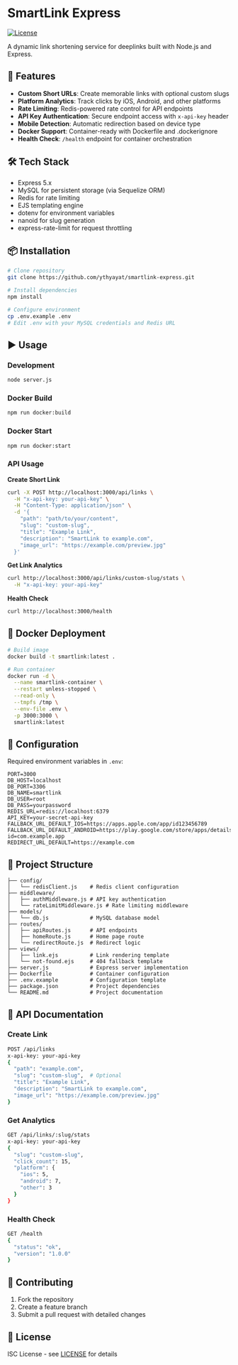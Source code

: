 # SmartLink Express

[![License](https://img.shields.io/badge/license-ISC-blue)](https://opensource.org/licenses/ISC)

A dynamic link shortening service for deeplinks built with Node.js and Express.

## 🚀 Features

- **Custom Short URLs**: Create memorable links with optional custom slugs
- **Platform Analytics**: Track clicks by iOS, Android, and other platforms
- **Rate Limiting**: Redis-powered rate control for API endpoints
- **API Key Authentication**: Secure endpoint access with `x-api-key` header
- **Mobile Detection**: Automatic redirection based on device type
- **Docker Support**: Container-ready with Dockerfile and .dockerignore
- **Health Check**: `/health` endpoint for container orchestration

## 🛠️ Tech Stack

- Express 5.x
- MySQL for persistent storage (via Sequelize ORM)
- Redis for rate limiting
- EJS templating engine
- dotenv for environment variables
- nanoid for slug generation
- express-rate-limit for request throttling

## 📦 Installation

```bash
# Clone repository
git clone https://github.com/ythyayat/smartlink-express.git

# Install dependencies
npm install

# Configure environment
cp .env.example .env
# Edit .env with your MySQL credentials and Redis URL
```

## ▶️ Usage

### Development
```bash
node server.js
```

### Docker Build
```bash
npm run docker:build
```

### Docker Start
```bash
npm run docker:start
```

### API Usage

**Create Short Link**
```bash
curl -X POST http://localhost:3000/api/links \
  -H "x-api-key: your-api-key" \
  -H "Content-Type: application/json" \
  -d '{
    "path": "path/to/your/content", 
    "slug": "custom-slug",
    "title": "Example Link",
    "description": "SmartLink to example.com",
    "image_url": "https://example.com/preview.jpg"
  }'
```

**Get Link Analytics**
```bash
curl http://localhost:3000/api/links/custom-slug/stats \
  -H "x-api-key: your-api-key"
```

**Health Check**
```bash
curl http://localhost:3000/health
```

## 🧪 Docker Deployment

```bash
# Build image
docker build -t smartlink:latest .

# Run container
docker run -d \
  --name smartlink-container \
  --restart unless-stopped \
  --read-only \
  --tmpfs /tmp \
  --env-file .env \
  -p 3000:3000 \
  smartlink:latest
```

## 📄 Configuration

Required environment variables in `.env`:
```env
PORT=3000
DB_HOST=localhost
DB_PORT=3306
DB_NAME=smartlink
DB_USER=root
DB_PASS=yourpassword
REDIS_URL=redis://localhost:6379
API_KEY=your-secret-api-key
FALLBACK_URL_DEFAULT_IOS=https://apps.apple.com/app/id123456789
FALLBACK_URL_DEFAULT_ANDROID=https://play.google.com/store/apps/details?id=com.example.app
REDIRECT_URL_DEFAULT=https://example.com
```

## 📁 Project Structure

```
├── config/
│   └── redisClient.js    # Redis client configuration
├── middleware/
│   ├── authMiddleware.js # API key authentication
│   └── rateLimitMiddleware.js # Rate limiting middleware
├── models/
│   └── db.js             # MySQL database model
├── routes/
│   ├── apiRoutes.js      # API endpoints
│   ├── homeRoute.js      # Home page route
│   └── redirectRoute.js  # Redirect logic
├── views/
│   ├── link.ejs          # Link rendering template
│   └── not-found.ejs     # 404 fallback template
├── server.js             # Express server implementation
├── Dockerfile            # Container configuration
├── .env.example          # Configuration template
├── package.json          # Project dependencies
└── README.md             # Project documentation
```

## 🔗 API Documentation

### Create Link
```bash
POST /api/links
x-api-key: your-api-key
{
  "path": "example.com",
  "slug": "custom-slug",  # Optional
  "title": "Example Link",
  "description": "SmartLink to example.com",
  "image_url": "https://example.com/preview.jpg"
}
```

### Get Analytics
```bash
GET /api/links/:slug/stats
x-api-key: your-api-key
{
  "slug": "custom-slug",
  "click_count": 15,
  "platform": {
    "ios": 5,
    "android": 7,
    "other": 3
  }
}
```

### Health Check
```bash
GET /health
{
  "status": "ok",
  "version": "1.0.0"
}
```

## 🤝 Contributing

1. Fork the repository
2. Create a feature branch
3. Submit a pull request with detailed changes

## 📜 License

ISC License - see [LICENSE](LICENSE) for details